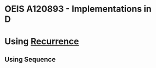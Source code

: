 # OEIS A120893 - Implementations in D

# Using [Recurrence](https://dlang.org/library/std/range/recurrence.html)

## Using Sequence
